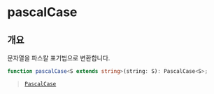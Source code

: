 # pascalCase

## 개요

문자열을 파스칼 표기법으로 변환합니다.

```ts
function pascalCase<S extends string>(string: S): PascalCase<S>;
```

> [`PascalCase`](/api/types/pascal-case)

